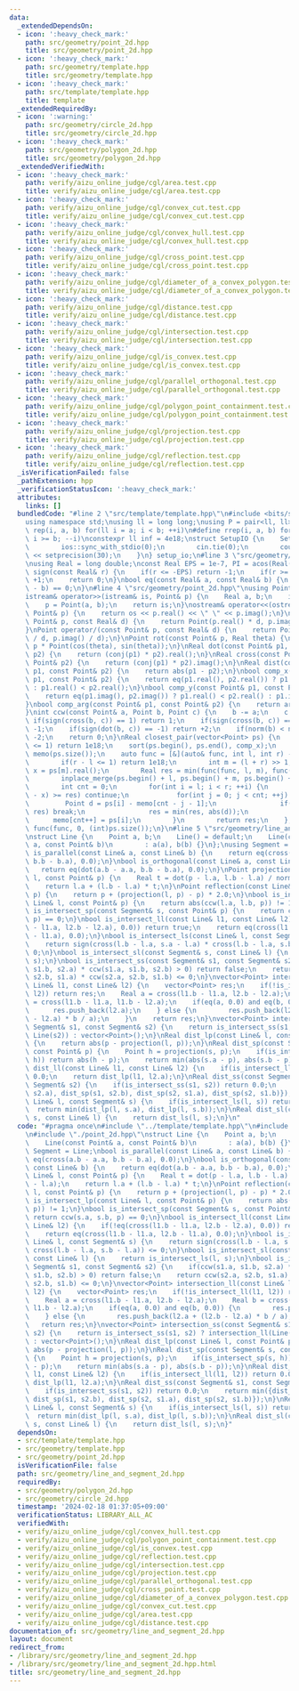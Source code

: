 ```yaml
---
data:
  _extendedDependsOn:
  - icon: ':heavy_check_mark:'
    path: src/geometry/point_2d.hpp
    title: src/geometry/point_2d.hpp
  - icon: ':heavy_check_mark:'
    path: src/geometry/template.hpp
    title: src/geometry/template.hpp
  - icon: ':heavy_check_mark:'
    path: src/template/template.hpp
    title: template
  _extendedRequiredBy:
  - icon: ':warning:'
    path: src/geometry/circle_2d.hpp
    title: src/geometry/circle_2d.hpp
  - icon: ':heavy_check_mark:'
    path: src/geometry/polygon_2d.hpp
    title: src/geometry/polygon_2d.hpp
  _extendedVerifiedWith:
  - icon: ':heavy_check_mark:'
    path: verify/aizu_online_judge/cgl/area.test.cpp
    title: verify/aizu_online_judge/cgl/area.test.cpp
  - icon: ':heavy_check_mark:'
    path: verify/aizu_online_judge/cgl/convex_cut.test.cpp
    title: verify/aizu_online_judge/cgl/convex_cut.test.cpp
  - icon: ':heavy_check_mark:'
    path: verify/aizu_online_judge/cgl/convex_hull.test.cpp
    title: verify/aizu_online_judge/cgl/convex_hull.test.cpp
  - icon: ':heavy_check_mark:'
    path: verify/aizu_online_judge/cgl/cross_point.test.cpp
    title: verify/aizu_online_judge/cgl/cross_point.test.cpp
  - icon: ':heavy_check_mark:'
    path: verify/aizu_online_judge/cgl/diameter_of_a_convex_polygon.test.cpp
    title: verify/aizu_online_judge/cgl/diameter_of_a_convex_polygon.test.cpp
  - icon: ':heavy_check_mark:'
    path: verify/aizu_online_judge/cgl/distance.test.cpp
    title: verify/aizu_online_judge/cgl/distance.test.cpp
  - icon: ':heavy_check_mark:'
    path: verify/aizu_online_judge/cgl/intersection.test.cpp
    title: verify/aizu_online_judge/cgl/intersection.test.cpp
  - icon: ':heavy_check_mark:'
    path: verify/aizu_online_judge/cgl/is_convex.test.cpp
    title: verify/aizu_online_judge/cgl/is_convex.test.cpp
  - icon: ':heavy_check_mark:'
    path: verify/aizu_online_judge/cgl/parallel_orthogonal.test.cpp
    title: verify/aizu_online_judge/cgl/parallel_orthogonal.test.cpp
  - icon: ':heavy_check_mark:'
    path: verify/aizu_online_judge/cgl/polygon_point_containment.test.cpp
    title: verify/aizu_online_judge/cgl/polygon_point_containment.test.cpp
  - icon: ':heavy_check_mark:'
    path: verify/aizu_online_judge/cgl/projection.test.cpp
    title: verify/aizu_online_judge/cgl/projection.test.cpp
  - icon: ':heavy_check_mark:'
    path: verify/aizu_online_judge/cgl/reflection.test.cpp
    title: verify/aizu_online_judge/cgl/reflection.test.cpp
  _isVerificationFailed: false
  _pathExtension: hpp
  _verificationStatusIcon: ':heavy_check_mark:'
  attributes:
    links: []
  bundledCode: "#line 2 \"src/template/template.hpp\"\n#include <bits/stdc++.h>\n\
    using namespace std;\nusing ll = long long;\nusing P = pair<ll, ll>;\n#define\
    \ rep(i, a, b) for(ll i = a; i < b; ++i)\n#define rrep(i, a, b) for(ll i = a;\
    \ i >= b; --i)\nconstexpr ll inf = 4e18;\nstruct SetupIO {\n    SetupIO() {\n\
    \        ios::sync_with_stdio(0);\n        cin.tie(0);\n        cout << fixed\
    \ << setprecision(30);\n    }\n} setup_io;\n#line 3 \"src/geometry/template.hpp\"\
    \nusing Real = long double;\nconst Real EPS = 1e-7, PI = acos(Real(-1.0));\nint\
    \ sign(const Real& r) {\n    if(r <= -EPS) return -1;\n    if(r >= +EPS) return\
    \ +1;\n    return 0;\n}\nbool eq(const Real& a, const Real& b) {\n    return sign(a\
    \ - b) == 0;\n}\n#line 4 \"src/geometry/point_2d.hpp\"\nusing Point = complex<Real>;\n\
    istream& operator>>(istream& is, Point& p) {\n    Real a, b;\n    is >> a >> b;\n\
    \    p = Point(a, b);\n    return is;\n}\nostream& operator<<(ostream& os, const\
    \ Point& p) {\n    return os << p.real() << \" \" << p.imag();\n}\nPoint operator*(const\
    \ Point& p, const Real& d) {\n    return Point(p.real() * d, p.imag() * d);\n\
    }\nPoint operator/(const Point& p, const Real& d) {\n    return Point(p.real()\
    \ / d, p.imag() / d);\n}\nPoint rot(const Point& p, Real theta) {\n    return\
    \ p * Point(cos(theta), sin(theta));\n}\nReal dot(const Point& p1, const Point&\
    \ p2) {\n    return (conj(p1) * p2).real();\n}\nReal cross(const Point& p1, const\
    \ Point& p2) {\n    return (conj(p1) * p2).imag();\n}\nReal dist(const Point&\
    \ p1, const Point& p2) {\n    return abs(p1 - p2);\n}\nbool comp_x(const Point&\
    \ p1, const Point& p2) {\n    return eq(p1.real(), p2.real()) ? p1.imag() < p2.imag()\
    \ : p1.real() < p2.real();\n}\nbool comp_y(const Point& p1, const Point& p2) {\n\
    \    return eq(p1.imag(), p2.imag()) ? p1.real() < p2.real() : p1.imag() < p2.imag();\n\
    }\nbool comp_arg(const Point& p1, const Point& p2) {\n    return arg(p1) < arg(p2);\n\
    }\nint ccw(const Point& a, Point b, Point c) {\n    b -= a;\n    c -= a;\n   \
    \ if(sign(cross(b, c)) == 1) return 1;\n    if(sign(cross(b, c)) == -1) return\
    \ -1;\n    if(sign(dot(b, c)) == -1) return +2;\n    if(norm(b) < norm(c)) return\
    \ -2;\n    return 0;\n}\nReal closest_pair(vector<Point> ps) {\n    if((int)ps.size()\
    \ <= 1) return 1e18;\n    sort(ps.begin(), ps.end(), comp_x);\n    vector<Point>\
    \ memo(ps.size());\n    auto func = [&](auto& func, int l, int r) -> Real {\n\
    \        if(r - l <= 1) return 1e18;\n        int m = (l + r) >> 1;\n        Real\
    \ x = ps[m].real();\n        Real res = min(func(func, l, m), func(func, m, r));\n\
    \        inplace_merge(ps.begin() + l, ps.begin() + m, ps.begin() + r, comp_y);\n\
    \        int cnt = 0;\n        for(int i = l; i < r; ++i) {\n            if(abs(ps[i].real()\
    \ - x) >= res) continue;\n            for(int j = 0; j < cnt; ++j) {\n       \
    \         Point d = ps[i] - memo[cnt - j - 1];\n                if(d.imag() >=\
    \ res) break;\n                res = min(res, abs(d));\n            }\n      \
    \      memo[cnt++] = ps[i];\n        }\n        return res;\n    };\n    return\
    \ func(func, 0, (int)ps.size());\n}\n#line 5 \"src/geometry/line_and_segment_2d.hpp\"\
    \nstruct Line {\n    Point a, b;\n    Line() = default;\n    Line(const Point&\
    \ a, const Point& b)\n        : a(a), b(b) {}\n};\nusing Segment = Line;\nbool\
    \ is_parallel(const Line& a, const Line& b) {\n    return eq(cross(a.b - a.a,\
    \ b.b - b.a), 0.0);\n}\nbool is_orthogonal(const Line& a, const Line& b) {\n \
    \   return eq(dot(a.b - a.a, b.b - b.a), 0.0);\n}\nPoint projection(const Line&\
    \ l, const Point& p) {\n    Real t = dot(p - l.a, l.b - l.a) / norm(l.b - l.a);\n\
    \    return l.a + (l.b - l.a) * t;\n}\nPoint reflection(const Line& l, const Point&\
    \ p) {\n    return p + (projection(l, p) - p) * 2.0;\n}\nbool is_intersect_lp(const\
    \ Line& l, const Point& p) {\n    return abs(ccw(l.a, l.b, p)) != 1;\n}\nbool\
    \ is_intersect_sp(const Segment& s, const Point& p) {\n    return ccw(s.a, s.b,\
    \ p) == 0;\n}\nbool is_intersect_ll(const Line& l1, const Line& l2) {\n    if(!eq(cross(l1.b\
    \ - l1.a, l2.b - l2.a), 0.0)) return true;\n    return eq(cross(l1.b - l1.a, l2.b\
    \ - l1.a), 0.0);\n}\nbool is_intersect_ls(const Line& l, const Segment& s) {\n\
    \    return sign(cross(l.b - l.a, s.a - l.a) * cross(l.b - l.a, s.b - l.a)) <=\
    \ 0;\n}\nbool is_intersect_sl(const Segment& s, const Line& l) {\n    return is_intersect_ls(l,\
    \ s);\n}\nbool is_intersect_ss(const Segment& s1, const Segment& s2) {\n    if(ccw(s1.a,\
    \ s1.b, s2.a) * ccw(s1.a, s1.b, s2.b) > 0) return false;\n    return ccw(s2.a,\
    \ s2.b, s1.a) * ccw(s2.a, s2.b, s1.b) <= 0;\n}\nvector<Point> intersection_ll(const\
    \ Line& l1, const Line& l2) {\n    vector<Point> res;\n    if(!is_intersect_ll(l1,\
    \ l2)) return res;\n    Real a = cross(l1.b - l1.a, l2.b - l2.a);\n    Real b\
    \ = cross(l1.b - l1.a, l1.b - l2.a);\n    if(eq(a, 0.0) and eq(b, 0.0)) {\n  \
    \      res.push_back(l2.a);\n    } else {\n        res.push_back(l2.a + (l2.b\
    \ - l2.a) * b / a);\n    }\n    return res;\n}\nvector<Point> intersection_ss(const\
    \ Segment& s1, const Segment& s2) {\n    return is_intersect_ss(s1, s2) ? intersection_ll(Line(s1),\
    \ Line(s2)) : vector<Point>();\n}\nReal dist_lp(const Line& l, const Point& p)\
    \ {\n    return abs(p - projection(l, p));\n}\nReal dist_sp(const Segment& s,\
    \ const Point& p) {\n    Point h = projection(s, p);\n    if(is_intersect_sp(s,\
    \ h)) return abs(h - p);\n    return min(abs(s.a - p), abs(s.b - p));\n}\nReal\
    \ dist_ll(const Line& l1, const Line& l2) {\n    if(is_intersect_ll(l1, l2)) return\
    \ 0.0;\n    return dist_lp(l1, l2.a);\n}\nReal dist_ss(const Segment& s1, const\
    \ Segment& s2) {\n    if(is_intersect_ss(s1, s2)) return 0.0;\n    return min({dist_sp(s1,\
    \ s2.a), dist_sp(s1, s2.b), dist_sp(s2, s1.a), dist_sp(s2, s1.b)});\n}\nReal dist_ls(const\
    \ Line& l, const Segment& s) {\n    if(is_intersect_ls(l, s)) return 0.0;\n  \
    \  return min(dist_lp(l, s.a), dist_lp(l, s.b));\n}\nReal dist_sl(const Segment&\
    \ s, const Line& l) {\n    return dist_ls(l, s);\n}\n"
  code: "#pragma once\n#include \"../template/template.hpp\"\n#include \"./template.hpp\"\
    \n#include \"./point_2d.hpp\"\nstruct Line {\n    Point a, b;\n    Line() = default;\n\
    \    Line(const Point& a, const Point& b)\n        : a(a), b(b) {}\n};\nusing\
    \ Segment = Line;\nbool is_parallel(const Line& a, const Line& b) {\n    return\
    \ eq(cross(a.b - a.a, b.b - b.a), 0.0);\n}\nbool is_orthogonal(const Line& a,\
    \ const Line& b) {\n    return eq(dot(a.b - a.a, b.b - b.a), 0.0);\n}\nPoint projection(const\
    \ Line& l, const Point& p) {\n    Real t = dot(p - l.a, l.b - l.a) / norm(l.b\
    \ - l.a);\n    return l.a + (l.b - l.a) * t;\n}\nPoint reflection(const Line&\
    \ l, const Point& p) {\n    return p + (projection(l, p) - p) * 2.0;\n}\nbool\
    \ is_intersect_lp(const Line& l, const Point& p) {\n    return abs(ccw(l.a, l.b,\
    \ p)) != 1;\n}\nbool is_intersect_sp(const Segment& s, const Point& p) {\n   \
    \ return ccw(s.a, s.b, p) == 0;\n}\nbool is_intersect_ll(const Line& l1, const\
    \ Line& l2) {\n    if(!eq(cross(l1.b - l1.a, l2.b - l2.a), 0.0)) return true;\n\
    \    return eq(cross(l1.b - l1.a, l2.b - l1.a), 0.0);\n}\nbool is_intersect_ls(const\
    \ Line& l, const Segment& s) {\n    return sign(cross(l.b - l.a, s.a - l.a) *\
    \ cross(l.b - l.a, s.b - l.a)) <= 0;\n}\nbool is_intersect_sl(const Segment& s,\
    \ const Line& l) {\n    return is_intersect_ls(l, s);\n}\nbool is_intersect_ss(const\
    \ Segment& s1, const Segment& s2) {\n    if(ccw(s1.a, s1.b, s2.a) * ccw(s1.a,\
    \ s1.b, s2.b) > 0) return false;\n    return ccw(s2.a, s2.b, s1.a) * ccw(s2.a,\
    \ s2.b, s1.b) <= 0;\n}\nvector<Point> intersection_ll(const Line& l1, const Line&\
    \ l2) {\n    vector<Point> res;\n    if(!is_intersect_ll(l1, l2)) return res;\n\
    \    Real a = cross(l1.b - l1.a, l2.b - l2.a);\n    Real b = cross(l1.b - l1.a,\
    \ l1.b - l2.a);\n    if(eq(a, 0.0) and eq(b, 0.0)) {\n        res.push_back(l2.a);\n\
    \    } else {\n        res.push_back(l2.a + (l2.b - l2.a) * b / a);\n    }\n \
    \   return res;\n}\nvector<Point> intersection_ss(const Segment& s1, const Segment&\
    \ s2) {\n    return is_intersect_ss(s1, s2) ? intersection_ll(Line(s1), Line(s2))\
    \ : vector<Point>();\n}\nReal dist_lp(const Line& l, const Point& p) {\n    return\
    \ abs(p - projection(l, p));\n}\nReal dist_sp(const Segment& s, const Point& p)\
    \ {\n    Point h = projection(s, p);\n    if(is_intersect_sp(s, h)) return abs(h\
    \ - p);\n    return min(abs(s.a - p), abs(s.b - p));\n}\nReal dist_ll(const Line&\
    \ l1, const Line& l2) {\n    if(is_intersect_ll(l1, l2)) return 0.0;\n    return\
    \ dist_lp(l1, l2.a);\n}\nReal dist_ss(const Segment& s1, const Segment& s2) {\n\
    \    if(is_intersect_ss(s1, s2)) return 0.0;\n    return min({dist_sp(s1, s2.a),\
    \ dist_sp(s1, s2.b), dist_sp(s2, s1.a), dist_sp(s2, s1.b)});\n}\nReal dist_ls(const\
    \ Line& l, const Segment& s) {\n    if(is_intersect_ls(l, s)) return 0.0;\n  \
    \  return min(dist_lp(l, s.a), dist_lp(l, s.b));\n}\nReal dist_sl(const Segment&\
    \ s, const Line& l) {\n    return dist_ls(l, s);\n}"
  dependsOn:
  - src/template/template.hpp
  - src/geometry/template.hpp
  - src/geometry/point_2d.hpp
  isVerificationFile: false
  path: src/geometry/line_and_segment_2d.hpp
  requiredBy:
  - src/geometry/polygon_2d.hpp
  - src/geometry/circle_2d.hpp
  timestamp: '2024-02-18 01:37:05+09:00'
  verificationStatus: LIBRARY_ALL_AC
  verifiedWith:
  - verify/aizu_online_judge/cgl/convex_hull.test.cpp
  - verify/aizu_online_judge/cgl/polygon_point_containment.test.cpp
  - verify/aizu_online_judge/cgl/is_convex.test.cpp
  - verify/aizu_online_judge/cgl/reflection.test.cpp
  - verify/aizu_online_judge/cgl/intersection.test.cpp
  - verify/aizu_online_judge/cgl/projection.test.cpp
  - verify/aizu_online_judge/cgl/parallel_orthogonal.test.cpp
  - verify/aizu_online_judge/cgl/cross_point.test.cpp
  - verify/aizu_online_judge/cgl/diameter_of_a_convex_polygon.test.cpp
  - verify/aizu_online_judge/cgl/convex_cut.test.cpp
  - verify/aizu_online_judge/cgl/area.test.cpp
  - verify/aizu_online_judge/cgl/distance.test.cpp
documentation_of: src/geometry/line_and_segment_2d.hpp
layout: document
redirect_from:
- /library/src/geometry/line_and_segment_2d.hpp
- /library/src/geometry/line_and_segment_2d.hpp.html
title: src/geometry/line_and_segment_2d.hpp
---
```

